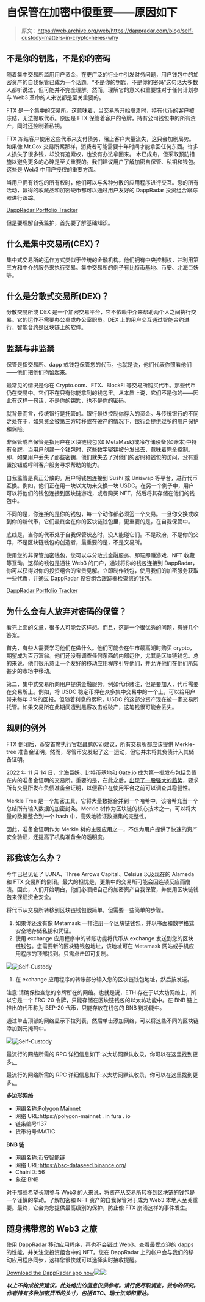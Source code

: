 # 自保管在加密中很重要——原因如下

> 原文：<https://web.archive.org/web/https://dappradar.com/blog/self-custody-matters-in-crypto-heres-why>

## 不是你的钥匙，不是你的密码

随着集中交易所滥用用户资金，在更广泛的行业中引发财务问题，用户钱包中的加密资产的自我保管已成为一个话题。“不是你的钥匙，不是你的密码”这句话大多数人都听说过，但可能并不完全理解。然而，理解它的意义和重要性对于任何计划参与 Web3 革命的人来说都是至关重要的。

FTX 是一个集中的交易所。这意味着，当交易所开始崩溃时，持有代币的客户被冻结，无法提取代币。原因是 FTX 保管着客户的令牌，持有公司钱包中的所有资产，同时还控制着私钥。

FTX 冻结客户使用这些代币来支付债务，阻止客户大量流失，这只会加剧局势。如果像 Mt.Gox 交易所案那样，消费者可能需要十年时间才能拿回任何东西。许多人损失了很多钱，却没有追索权，也没有办法拿回来。
木已成舟，但采取预防措施以避免更多的心碎是至关重要的。我们建议用户了解加密自保管、私钥和钱包。这些是 Web3 中用户授权的重要方面。

当用户拥有钱包的所有权时，他们可以与各种分散的应用程序进行交互。您的所有活动，赢得的收藏品和加密硬币都可以通过用户友好的 DappRadar 投资组合跟踪器进行跟踪。

[DappRadar Portfolio Tracker](https://web.archive.org/web/20221127191454/https://dappradar.com/hub/wallet)

但是要理解自我监护，首先要了解基础知识。

## 什么是集中交易所(CEX)？

集中式交易所的运作方式类似于传统的金融机构。他们拥有中央控制权，并利用第三方和中介的服务来执行交易。集中交易所的例子有比特币基地、币安、北海巨妖等。

## 什么是分散式交易所(DEX)？

分散交易所或 DEX 是一个加密交易平台，它不依赖中介来帮助两个人之间执行交易。它的运作不需要办公桌或办公室职员。DEX 上的用户交互通过智能合约进行，智能合约是区块链上的软件。

## 监禁与非监禁

保管是指交易所、dapp 或钱包保管您的代币。也就是说，他们代表你照看他们——他们把他们拘留起来。

最常见的情况是你在 Crypto.com、FTX、BlockFi 等交易所购买代币。那些代币仍在交易中。它们不在只有你能拿到的钱包里。从本质上说，它们不是你的——因此有这样一句话，不是你的钥匙，也不是你的密码。

就背景而言，传统银行是托管的。银行最终控制你存入的资金。与传统银行的不同之处在于，如果资金被第三方转移或在破产的情况下，银行会提供过多的用户保护和保险。

非保管或自保管是指用户在区块链钱包(如 MetaMask)或冷存储设备(如账本)中持有令牌。当用户创建一个钱包时，这些数字密钥被分发出去，意味着完全控制。即，如果用户丢失了那些密钥，他们就失去了对他们的密码和钱包的访问。没有重置按钮或呼叫客户服务寻求帮助的能力。

自我监管是真正分散的。用户将钱包连接到 Sushi 或 Uniswap 等平台，进行代币互换。例如，他们正在用一块以太坊来交换一块 USDC。在另一个例子中，用户可以将他们的钱包连接到区块链游戏，或者购买 NFT，然后将其存储在他们的钱包中。

不同的是，你连接的是你的钱包，每一个动作都必须签一个交易。一旦你交换或收到你的新代币，它们最终会在你的区块链钱包里，更重要的是，在自我保管中。

底线是，当你的代币处于自我保管状态时，没人能碰它们。不是政府，不是你的父母，不是区块链钱包的创造者，最重要的是，不是交易所。

使用您的非保管加密钱包，您可以与分散式金融服务、即玩即赚游戏、NFT 收藏等互动。这样的钱包是通往 Web3 的门户，通过将你的钱包连接到 DappRadar，你可以获得对你的投资组合的宝贵见解。立即制作钱包，使用我们的加密服务获取一些代币，并通过 DappRadar 投资组合跟踪器检查您的钱包。

[DappRadar Portfolio Tracker](https://web.archive.org/web/20221127191454/https://dappradar.com/hub/wallet)

## 为什么会有人放弃对密码的保管？

看完上面的文章，很多人可能会这样想。而且，这是一个很优秀的问题，有好几个答案。

首先，有些人需要学习他们在做什么。他们可能会在牛市最高潮时购买 crypto，期望成为百万富翁。他们还没有调查任何东西的内部运作，尤其是区块链钱包。总的来说，他们很乐意让一个友好的移动应用程序引导他们，并允许他们在他们所知甚少的市场中移动。

第二，集中式交易所向用户提供金融服务，例如代币赌注，但是要加入，代币需要在交易所上。例如，将 USDC 稳定币押在众多集中交易中的一个上，可以给用户带来每年 3%的回报。但随着利息的累积，USDC 的这部分资产现在被一家交易所托管。如果交易所在此期间遭到黑客攻击或破产，这笔钱很可能会丢失。

## 规则的例外

FTX 倒闭后，币安首席执行官赵昌鹏(CZ)建议，所有交易所都应该提供 Merkle-tree 准备金证明。然而，尽管币安发起了这一运动，但它并未将其负债计入其储备证明。

2022 年 11 月 14 日，北海巨妖、比特币基地和 Gate.io 成为第一批发布包括负债在内的准备金证明的交易所。重要的是，在此之后，[出现了一股强大的趋势](https://web.archive.org/web/20221127191454/https://cryptoslate.com/kraken-coinbase-and-gate-io-publish-proof-of-reserves-with-liabilities/)，要求所有交易所发布负债准备金证明，以便客户在使用平台之前可以调查其稳健性。

Merkle Tree 是一个加密工具，它将大量数据合并到一个哈希中，该哈希充当一个总结所有输入数据的加密封条。Merkle 树作为区块链的核心技术之一，可以将大量的数据整合到一个 hash 中，高效地验证数据集的完整性。

因此，准备金证明作为 Merkle 树的主要应用之一，不仅为用户提供了快速的资产安全验证，还提高了机构准备金的透明度。

## 那我该怎么办？

今年已经见证了 LUNA、Three Arrows Capital、Celsius 以及现在的 Alameda 和 FTX 交易所的倒闭。最大的担忧是，更集中的交易所可能会因连锁反应而崩溃。因此，人们开始明白，他们必须把自己的加密资产自我保管，并使用区块链钱包来保证资金安全。

将代币从交易所转移到区块链钱包很简单，但需要一些简单的步骤。

1.  如果你还没有像 Metamask 一样注册一个区块链钱包，并以书面和数字格式安全地存储私钥和凭证。
2.  使用 exchange 应用程序中的转账功能将代币从 exchange 发送到您的区块链钱包。您需要新的区块链钱包地址，该地址可在 Metamask 网站或手机应用程序的顶部找到。只需点击即可复制。

![](img/40dfb18aee8c42b2728174cc0265638a.png)![Self-Custody](img/e144a4da725f6eb716ace6332bfb1b26.png)

1.  在 exchange 应用程序的转账部分输入您的区块链钱包地址，然后按发送。

注意:请确保检查您的令牌所在的网络。也就是说，ETH 存在于以太坊网络上，所以它是一个 ERC-20 令牌，只能存储在区块链钱包的以太坊功能中。在 BNB 链上推出的代币称为 BEP-20 代币，只能存放在钱包的 BNB 链功能中。

通过单击顶部的网络显示下拉列表，然后单击添加网络，可以将这些不同的区块链添加到元掩码中。

![](img/13eab03ccb201f659736a9c4098e325f.png)![Self-Custody](img/c1e8d4133d1d939bc3cfedaa92e0a099.png)

最流行的网络所需的 RPC 详细信息如下:以太坊网默认收录，你可以在这里找到更多[。](https://web.archive.org/web/20221127191454/https://rpc.info/)

最流行的网络所需的 RPC 详细信息如下:以太坊网默认收录，你可以在这里找到更多[。](https://web.archive.org/web/20221127191454/https://rpc.info/)

**多边形网络**

*   网络名称:Polygon Mainnet
*   网络 URL:https://polygon-mainnet . in fura . io
*   链条编号:137
*   货币符号:MATIC

**BNB 链**

*   网络名称:币安智能链
*   网络 URL:https://bsc-dataseed.binance.org/
*   ChainID: 56
*   象征:BNB

对于那些希望长期参与 Web3 的人来说，将资产从交易所转移到区块链的钱包是一个谨慎的举动。了解加密和 NFT 资产的自我保管对于成为 Web3 本地人至关重要。最终，它会为您提供最高级别的保护，防止像 FTX 崩溃这样的事件发生。

## 随身携带您的 Web3 之旅

使用 DappRadar 移动应用程序，再也不会错过 Web3。查看最受欢迎的 dapps 的性能，并关注您投资组合中的 NFT。您在 DappRadar 上的帐户会与我们的移动应用程序同步，这样您很快就可以选择实时接收提醒。

[Download the DappRadar app now](https://web.archive.org/web/20221127191454/https://dappradar.app.link/blog)[](https://web.archive.org/web/20221127191454/https://play.google.com/store/apps/details?id=com.portfolio.dappradar)[![](img/a3634373d68930c5d4e8a7fce618f91f.png)<picture>![](img/31a4eac8033a59379b85ec9cc06cfa52.png)</picture>](https://web.archive.org/web/20221127191454/https://play.google.com/store/apps/details?id=com.portfolio.dappradar)

***以上不构成投资建议。此处给出的信息仅供参考。请行使尽职调查，做你的研究。作者持有多种加密货币的头寸，包括 BTC、瑞士法郎和雷达。***